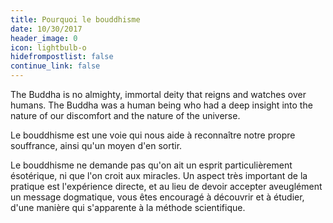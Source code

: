 ```yaml
---
title: Pourquoi le bouddhisme
date: 10/30/2017
header_image: 0
icon: lightbulb-o
hidefrompostlist: false
continue_link: false
---
```

The Buddha is no almighty, immortal deity that reigns and watches over humans. The Buddha was a human being who had a deep insight into the nature of our discomfort and the nature of the universe.

Le bouddhisme est une voie qui nous aide à reconnaître notre propre souffrance, ainsi qu'un moyen d'en sortir.

Le bouddhisme ne demande pas qu'on ait un esprit particulièrement ésotérique, ni que l'on croit aux miracles. Un aspect très important de la pratique est l'expérience directe, et au lieu de devoir accepter aveuglément un message dogmatique, vous êtes encouragé à découvrir et à étudier, d'une manière qui s'apparente à la méthode scientifique.